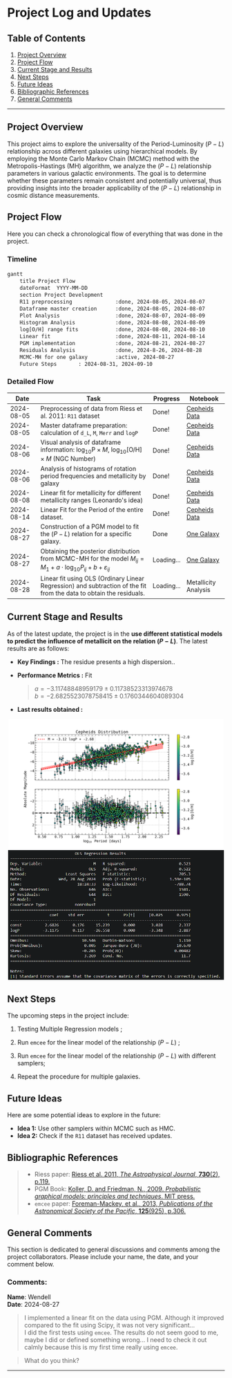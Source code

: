 # Project Log and Updates

## Table of Contents

1. [Project Overview](#project-overview)
2. [Project Flow](#project-flow)
3. [Current Stage and Results](#current-stage-and-results)
4. [Next Steps](#next-steps)
5. [Future Ideas](#future-ideas)
6. [Bibliographic References](#bibliographic-references)
7. [General Comments](#general-comments)

---

## Project Overview

This project aims to explore the universality of the Period-Luminosity $(P−L)$ relationship across different galaxies using hierarchical models. By employing the Monte Carlo Markov Chain (MCMC) method with the Metropolis-Hastings (MH) algorithm, we analyze the $(P-L)$ relationship parameters in various galactic environments. The goal is to determine whether these parameters remain consistent and potentially universal, thus providing insights into the broader applicability of the $(P−L)$ relationship in cosmic distance measurements.

## Project Flow

Here you can check a chronological flow of everything that was done in the project.

### Timeline

```mermaid
gantt
    title Project Flow
    dateFormat  YYYY-MM-DD
    section Project Development
    R11 preprocessing              :done, 2024-08-05, 2024-08-07
    Dataframe master creation      :done, 2024-08-05, 2024-08-07
    Plot Analysis                  :done, 2024-08-07, 2024-08-09
    Histogram Analysis             :done, 2024-08-08, 2024-08-09
    log[O/H] range fits            :done, 2024-08-08, 2024-08-10
    Linear fit                     :done, 2024-08-11, 2024-08-14
    PGM implementation             :done, 2024-08-21, 2024-08-27
    Residuals Analysis             :done, 2024-8-26, 2024-08-28 
    MCMC-MH for one galaxy         :active, 2024-08-27
    Future Steps       : 2024-08-31, 2024-09-10
```

### Detailed Flow

| Date       | Task                                                                                                                           | Progress   | Notebook                                                                                                        |
| ---------- | ------------------------------------------------------------------------------------------------------------------------------ | ---------- | --------------------------------------------------------------------------------------------------------------- |
| 2024-08-05 | Preprocessing of data from Riess et al. 2011: `R11` dataset                                                                    | Done!      | [Cepheids Data](https://github.com/GabrielWendell/Cepheids_Projects/blob/main/Project_1/Cepheids_Data.ipynb)    |
| 2024-08-05 | Master dataframe preparation: calculation of `d_L`, `M`, `Merr` and `logP`                                                     | Done!      | [Cepheids Data](https://github.com/GabrielWendell/Cepheids_Projects/blob/main/Project_1/Cepheids_Data.ipynb)    |
| 2024-08-06 | Visual analysis of dataframe information: $\log_{10}\text{P}\times M$, $\log_{10}\left[\text{O/H}\right]\times M$ (NGC Number) | Done!      | [Cepheids Data](https://github.com/GabrielWendell/Cepheids_Projects/blob/main/Project_1/Cepheids_Data.ipynb)    |
| 2024-08-06 | Analysis of histograms of rotation period frequencies and metallicity by galaxy                                                | Done!      | [Cepheids Data](https://github.com/GabrielWendell/Cepheids_Projects/blob/main/Project_1/Cepheids_Data.ipynb)    |
| 2024-08-08 | Linear fit for metallicity for different metallicity ranges (Leonardo's idea)                                                  | Done!      | [Cepheids Data](https://github.com/GabrielWendell/Cepheids_Projects/blob/main/Project_1/Cepheids_Data.ipynb)    |
| 2024-08-14 | Linear Fit for the Period of the entire dataset.                                                                               | Done!      | [Cepheids Data](https://github.com/GabrielWendell/Cepheids_Projects/blob/main/Project_1/Cepheids_Data.ipynb)    |
| 2024-08-27 | Construction of a PGM model to fit the $(P-L)$ relation for a specific galaxy.                                                 | Done       | [One Galaxy](https://github.com/GabrielWendell/Cepheids_Projects/blob/main/Project_1/Cepheids_One_Galaxy.ipynb) |
| 2024-08-27 | Obtaining the posterior distribution from MCMC-MH for the model $M_{ij}=M_{1}+a\cdot\log_{10}P_{ij}+b+\varepsilon_{ij}$        | Loading... | [One Galaxy](https://github.com/GabrielWendell/Cepheids_Projects/blob/main/Project_1/Cepheids_One_Galaxy.ipynb) |
| 2024-08-28 | Linear fit using OLS (Ordinary Linear Regression) and subtraction of the fit from the data to obtain the residuals.            | Loading... | Metallicity Analysis                                                                                            |



## Current Stage and Results

As of the latest update, the project is in the **use different statistical models to predict the influence of metallicit on the relation $(P-L)$**. The latest results are as follows:

- **Key Findings :** The residue presents a high dispersion..

- **Performance Metrics :** Fit  
  
  > $a=-3.11748848959179\pm 0.11738523313974678$ \
  > $b=-2.6825523078758415\pm 0.1760344604089304$

- **Last results obtained :**

<p align = "center">
  <img src = "Plots/logO_H-Fit+Res.png" alt = "OLS Fit and Residuals" width = "500" height = "300"/>
  <img src = "img/OLS-Model_Summary.png" alt = "OLS Model Summary" width = "500" height = "300"/>
</p>

## Next Steps

The upcoming steps in the project include:

1. Testing Multiple Regression models ;

2. Run `emcee` for the linear model of the relationship $(P-L)$ ;

3. Run `emcee` for the linear model of the relationship $(P-L)$ with different samplers;

4. Repeat the procedure for multiple galaxies.

## Future Ideas

Here are some potential ideas to explore in the future:

- **Idea 1:** Use other samplers within MCMC such as HMC.
- **Idea 2:** Check if the `R11` dataset has received updates.

## Bibliographic References

> - Riess paper: [Riess et al. 2011, *The Astrophysical Journal*, **730**(2), p.119.](https://iopscience.iop.org/article/10.1088/0004-637X/730/2/119/meta)
> - PGM Book: [Koller, D. and Friedman, N., 2009. *Probabilistic graphical models: principles and techniques*. MIT press.](http://mcb111.org/w06/KollerFriedman.pdf)
> - `emcee` paper: [Foreman-Mackey, et al., 2013, *Publications of the Astronomical Society of the Pacific*, **125**(925), p.306.](https://iopscience.iop.org/article/10.1086/670067/meta)

## General Comments

This section is dedicated to general discussions and comments among the project collaborators. Please include your name, the date, and your comment below.

### Comments:

**Name**: Wendell  
**Date**: 2024-08-27  

> I implemented a linear fit on the data using PGM. Although it improved compared to the fit using Scipy, it was not very significant... \
> I did the first tests using `emcee`. The results do not seem good to me, maybe I did or defined something wrong... I need to check it out calmly because this is my first time really using `emcee`.

> What do you think?

---
